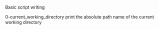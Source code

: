 Basic script writing

0-current_working_directory
  print the absolute path name of the current working directory
